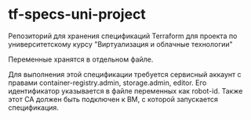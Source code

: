 # tf-specs-uni-project
Репозиторий для хранения спецификаций Terraform для проекта по университетскому курсу "Виртуализация и облачные технологии"

<p>Переменные хранятся в отдельном файле.</p>

<p>Для выполнения этой спецификации требуется сервисный аккаунт с правами container-registry.admin, storage.admin, editor. 
Его идентификатор указывается в файле переменных как robot-id. Также этот СА должен быть подключен к ВМ, с которой запускается спецификация.</p>
